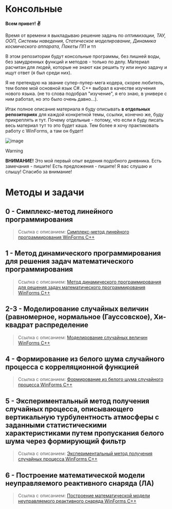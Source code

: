# Консольные

**Всем привет! ✌**

Время от времени я выкладываю решение задачь по _оптимизации, ТАУ, ООП, Системы наведения, Статическое моделирование, Динамика космического аппарата, Пакеты ПП_ и тп

В этом репозитории будут консольные программы, без лишней воды, без замудренных функций и методов - только по делу. Материал расчитан для людей, которые не знают как решить ту или иную задачу и ищут ответ (я был среди них).

Я не претендую на звание супер-пупер-мега кодера, скорее любитель, тем более мой основной язык C#. C++ выбрал в качестве изучения нового языка. (не то слова подобрал "изучение", я его знаю, в универе с ним работал, но это было очень давно...).

Итак полное описание материала я буду описывать **в отдельных репозиториях** для каждой конкретной темы, ссылки, конечно же, буду прикреплять и тут.
Почему отдельные - потому, что если я буду писать весь материал тут то это будет каша. Тем более я хочу практиковать работу с WinForms, а там он будет!

![image](https://github.com/MyNameIsVoo/MyWorks_Cpp/assets/95473945/6b04de12-26b1-48e4-8390-fb95017f8aef)

> [!WARNING]
> **ВНИМАНИЕ!** Это мой первый опыт ведения подобного дневника. Есть замечания - пишите! Есть предложения - пишите! Я вас слушаю и слышу! Спасибо за внимание!

# Методы и задачи

## **0** - Симплекс-метод линейного программирования 
> Ссылка с описанием: [Симплекс-метод линейного программирования WinForms C++](https://github.com/MyNameIsVoo/SimplexLinearProgrammingMethod_WinForms_Cpp/tree/master)

## **1** - Метод динамического программирования для решения задач математического программирования 
> Ссылка с описанием: [Метод динамического программирования для решения задач математического программирования WinForms C++](https://github.com/MyNameIsVoo/DynamicProgrammingMethod_WinForms_Cpp)

## **2-3** - Моделирование случайных величин (равномерное, нормальное (Гауссовское), Хи-квадрат распределение
> Ссылка с описанием: [Моделирование случайных величин WinForms C++](https://github.com/MyNameIsVoo/UniformNormalDistribution_WinForms_Cpp/tree/master)

## **4** - Формирование из белого шума случайного процесса с корреляционной функцией
> Ссылка с описанием: [Формирование из белого шума случайного процесса WinForms C++](https://github.com/MyNameIsVoo/FormationOfRandomProcessFromWhiteNoise_WinForms_Cpp/tree/master)

## **5** - Экспериментальный метод получения случайных процесса, описывающего вертикальную турбулентность атмосферы с заданными статистическими характеристиками путем пропускания белого шума через формирующий фильтр
> Ссылка с описанием: [Экспериментальный метод получения случайных процесса WinForms C++](https://github.com/MyNameIsVoo/FormationOfRandomProcessFromWhiteNoise_WinForms_Cpp/blob/master/README.md#%D1%8D%D0%BA%D1%81%D0%BF%D0%B5%D1%80%D0%B8%D0%BC%D0%B5%D0%BD%D1%82%D0%B0%D0%BB%D1%8C%D0%BD%D1%8B%D0%B9-%D0%BC%D0%B5%D1%82%D0%BE%D0%B4-%D0%BF%D0%BE%D0%BB%D1%83%D1%87%D0%B5%D0%BD%D0%B8%D1%8F-%D1%81%D0%BB%D1%83%D1%87%D0%B0%D0%B9%D0%BD%D1%8B%D1%85-%D0%BF%D1%80%D0%BE%D1%86%D0%B5%D1%81%D1%81%D0%B0-%D0%BE%D0%BF%D0%B8%D1%81%D1%8B%D0%B2%D0%B0%D1%8E%D1%89%D0%B5%D0%B3%D0%BE-%D0%B2%D0%B5%D1%80%D1%82%D0%B8%D0%BA%D0%B0%D0%BB%D1%8C%D0%BD%D1%83%D1%8E-%D1%82%D1%83%D1%80%D0%B1%D1%83%D0%BB%D0%B5%D0%BD%D1%82%D0%BD%D0%BE%D1%81%D1%82%D1%8C-%D0%B0%D1%82%D0%BC%D0%BE%D1%81%D1%84%D0%B5%D1%80%D1%8B-%D1%81-%D0%B7%D0%B0%D0%B4%D0%B0%D0%BD%D0%BD%D1%8B%D0%BC%D0%B8-%D1%81%D1%82%D0%B0%D1%82%D0%B8%D1%81%D1%82%D0%B8%D1%87%D0%B5%D1%81%D0%BA%D0%B8%D0%BC%D0%B8-%D1%85%D0%B0%D1%80%D0%B0%D0%BA%D1%82%D0%B5%D1%80%D0%B8%D1%81%D1%82%D0%B8%D0%BA%D0%B0%D0%BC%D0%B8-%D0%BF%D1%83%D1%82%D0%B5%D0%BC-%D0%BF%D1%80%D0%BE%D0%BF%D1%83%D1%81%D0%BA%D0%B0%D0%BD%D0%B8%D1%8F-%D0%B1%D0%B5%D0%BB%D0%BE%D0%B3%D0%BE-%D1%88%D1%83%D0%BC%D0%B0-%D1%87%D0%B5%D1%80%D0%B5%D0%B7-%D1%84%D0%BE%D1%80%D0%BC%D0%B8%D1%80%D1%83%D1%8E%D1%89%D0%B8%D0%B9-%D1%84%D0%B8%D0%BB%D1%8C%D1%82%D1%80)

## **6** - Построение математической модели неуправляемого реактивного снаряда (ЛА)
> Ссылка с описанием: [Построение математической модели неуправляемого реактивного снаряда WinForms C++]()
